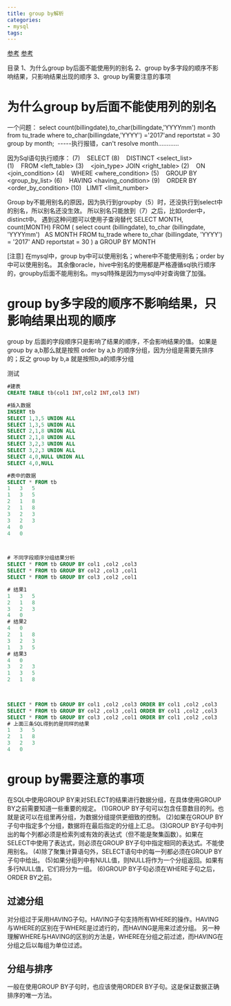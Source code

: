 ```yaml
---
title: group by解析
categories: 
- mysql
tags:
---
```


[参考](https://blog.csdn.net/qq_26442553/article/details/80867076)
[参考](https://blog.csdn.net/qq_20597149/article/details/80578137)


目录
1、为什么group by后面不能使用列的别名
2、group by多字段的顺序不影响结果，只影响结果出现的顺序
3、group by需要注意的事项



# 为什么group by后面不能使用列的别名
一个问题：
select count(billingdate),to_char(billingdate,'YYYYmm') month  from tu_trade
where to_char(billingdate,'YYYY') ='2017'and reportstat = 30
group by month; 
-----执行报错，can't resolve month............

因为Sql语句执行顺序：
(7)    SELECT
(8)    DISTINCT <select_list>
(1)    FROM <left_table>
(3)    <join_type> JOIN <right_table>
(2)    ON <join_condition>
(4)    WHERE <where_condition>
(5)    GROUP BY <group_by_list>
(6)    HAVING <having_condition>
(9)    ORDER BY <order_by_condition>
(10)   LIMIT <limit_number> 

Group by不能用别名的原因，因为执行到groupby（5）时，还没执行到select中的别名，所以别名还没生效。
所以别名只能放到（7）之后，比如order中，distinct中。
遇到这种问题可以使用子查询替代
SELECT
	MONTH,
	count(MONTH)
FROM
	(
		select
		count (billingdate),
		to_char (billingdate, 'YYYYmm')   AS MONTH
	FROM
		tu_trade 
		where to_char (billingdate, 'YYYY') = '2017'
	AND reportstat = 30
	) a
GROUP BY MONTH

[注意]
在mysql中，group by中可以使用别名；where中不能使用别名；order by中可以使用别名。
其余像oracle，hive中别名的使用都是严格遵循sql执行顺序的，groupby后面不能用别名。mysql特殊是因为mysql中对查询做了加强。


# group by多字段的顺序不影响结果，只影响结果出现的顺序
group by 后面的字段顺序只是影响了结果的顺序，不会影响结果的值。
如果是 group by a,b那么就是按照 order by a,b 的顺序分组，因为分组是需要先排序的；反之 group by b,a 就是按照b,a的顺序分组

测试
```sql
#建表
CREATE TABLE tb(col1 INT,col2 INT,col3 INT)

#插入数据
INSERT tb
SELECT 1,3,5 UNION ALL
SELECT 1,3,5 UNION ALL
SELECT 2,1,8 UNION ALL
SELECT 2,1,8 UNION ALL
SELECT 3,2,3 UNION ALL
SELECT 3,2,3 UNION ALL
SELECT 4,0,NULL UNION ALL
SELECT 4,0,NULL

#表中的数据
SELECT * FROM tb
1	3	5
1	3	5
2	1	8
2	1	8
3	2	3
3	2	3
4	0	
4	0	



# 不同字段顺序分组结果分析
SELECT * FROM tb GROUP BY col1 ,col2 ,col3
SELECT * FROM tb GROUP BY col2 ,col3 ,col1
SELECT * FROM tb GROUP BY col3 ,col2 ,col1

# 结果1
1	3	5
2	1	8
3	2	3
4	0	
# 结果2
4	0	
2	1	8
3	2	3
1	3	5
# 结果3
4	0	
3	2	3
1	3	5
2	1	8


 
SELECT * FROM tb GROUP BY col1 ,col2 ,col3 ORDER BY col1 ,col2 ,col3
SELECT * FROM tb GROUP BY col2 ,col3 ,col1 ORDER BY col1 ,col2 ,col3
SELECT * FROM tb GROUP BY col3 ,col2 ,col1 ORDER BY col1 ,col2 ,col3
# 上面三条SQL得到的是同样的结果
1	3	5
2	1	8
3	2	3
4	0	

```

# group by需要注意的事项
在SQL中使用GROUP BY来对SELECT的结果进行数据分组，在具体使用GROUP BY之前需要知道一些重要的规定。
(1)GROUP BY子句可以包含任意数目的列。也就是说可以在组里再分组，为数据分组提供更细致的控制。
(2)如果在GROUP BY子句中指定多个分组，数据将在最后指定的分组上汇总。
(3)GROUP BY子句中列出的每个列都必须是检索列或有效的表达式（但不能是聚集函数）。如果在SELECT中使用了表达式，则必须在GROUP BY子句中指定相同的表达式。不能使用别名。
(4)除了聚集计算语句外，SELECT语句中的每一列都必须在GROUP BY子句中给出。
(5)如果分组列中有NULL值，则NULL将作为一个分组返回。如果有多行NULL值，它们将分为一组。
(6)GROUP BY子句必须在WHERE子句之后，ORDER BY之前。

## 过滤分组
对分组过于采用HAVING子句。HAVING子句支持所有WHERE的操作。HAVING与WHERE的区别在于WHERE是过滤行的，而HAVING是用来过滤分组。
另一种理解WHERE与HAVING的区别的方法是，WHERE在分组之前过滤，而HAVING在分组之后以每组为单位过滤。

## 分组与排序
一般在使用GROUP BY子句时，也应该使用ORDER BY子句。这是保证数据正确排序的唯一方法。